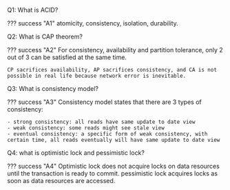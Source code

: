 
Q1: What is ACID?

??? success "A1"
    atomicity, consistency, isolation, durability.

Q2: What is CAP theorem?

??? success "A2"
    For consistency, availability and partition tolerance, only 2 out of 3 can be satisfied at the same time.

    CP sacrifices availability, AP sacrifices consistency, and CA is not possible in real life because network error is inevitable.

Q3: What is consistency model?

??? success "A3"
    Consistency model states that there are 3 types of consistency:

    - strong consistency: all reads have same update to date view
    - weak consistency: some reads might see stale view
    - eventual consistency: a specific form of weak consistency, with certain time, all reads eventually will have same update to date view

Q4: what is optimistic lock and pessimistic lock?

??? success "A4"
    Optimistic lock does not acquire locks on data resources until the transaction is ready to commit. pessimistic lock acquires locks as soon as data resources are accessed.